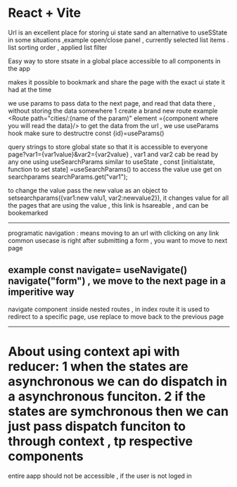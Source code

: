 
# React + Vite



Url is an excellent place for storing ui state sand an alternative to useSState in some situations ,example open/close panel , currently selected list items . list sorting order , applied list filter 


Easy way to store stsate in a global place accessible to all components in the app
  
  makes it possible to bookmark and share the page with the exact ui state it had at the time 

  we use params  to pass data to the next page, and read that data there , without storing the data somewhere
  1 create a brand new route example <Route path="cities/:(name of the param)" element ={component where you will read the data}/>
to get the data from the url , we use useParams hook 
make sure to destructre  const {id}=useParams()

  query strings to store global state so that it is accessible to everyone  
  page?var1={var1value}&var2={var2value} , var1 and var2 cab be read by any one using useSearchParams
  similar to useState , const [initialstate, function to set state] =useSearchParams()
to access the value use get on searchparams
  searchParams.get("var1");

  to change the value pass the new value as an object to 
  setsearchparams({var1:new valu1, var2:newvalue2}), it changes value for all the pages that are using the value , this link is hsareable , and can be bookemarked 


  ----------------------------------------------------------------------------------------------------------------------------------------------------
  programatic navigation : means moving to an url with clicking on any link
  common usecase is right after submitting a form , you want to move to next page 

  example    const navigate= useNavigate()
  navigate("form") , we move to the next page in a imperitive way
  ---------------------------------------------------------------------------------------------------------------------------------------------------
  navigate component :inside nested routes , in index route it is used to redirect to a specific page, use replace to move back to the previous page


---------------------------------------------------------------------------------------------------------------------------------------------------------
About using context api with reducer:
1 when the states are asynchronous we can do dispatch in a asynchronous funciton.
2 if the states are symchronous then we can just pass dispatch funciton to through context , tp respective components
======================================================================================================================================================
entire aapp should not be accessible , if the user is not loged in